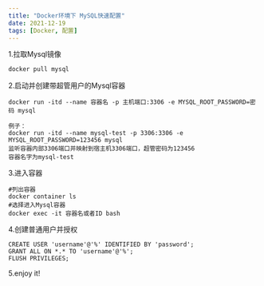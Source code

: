 ```yaml
---
title: "Docker环境下 MySQL快速配置"
date: 2021-12-19
tags: [Docker, 配置]
---
```

1.拉取Mysql镜像
```bash
docker pull mysql
```
2.启动并创建带超管用户的Mysql容器
```
docker run -itd --name 容器名 -p 主机端口:3306 -e MYSQL_ROOT_PASSWORD=密码 mysql
```
```
例子：
docker run -itd --name mysql-test -p 3306:3306 -e MYSQL_ROOT_PASSWORD=123456 mysql
监听容器内部3306端口并映射到宿主机3306端口，超管密码为123456
容器名字为mysql-test
```
3.进入容器
```
#列出容器
docker container ls 
#选择进入Mysql容器
docker exec -it 容器名或者ID bash
```
4.创建普通用户并授权
```
CREATE USER 'username'@'%' IDENTIFIED BY 'password';
GRANT ALL ON *.* TO 'username'@'%';
FLUSH PRIVILEGES;
```
5.enjoy it!